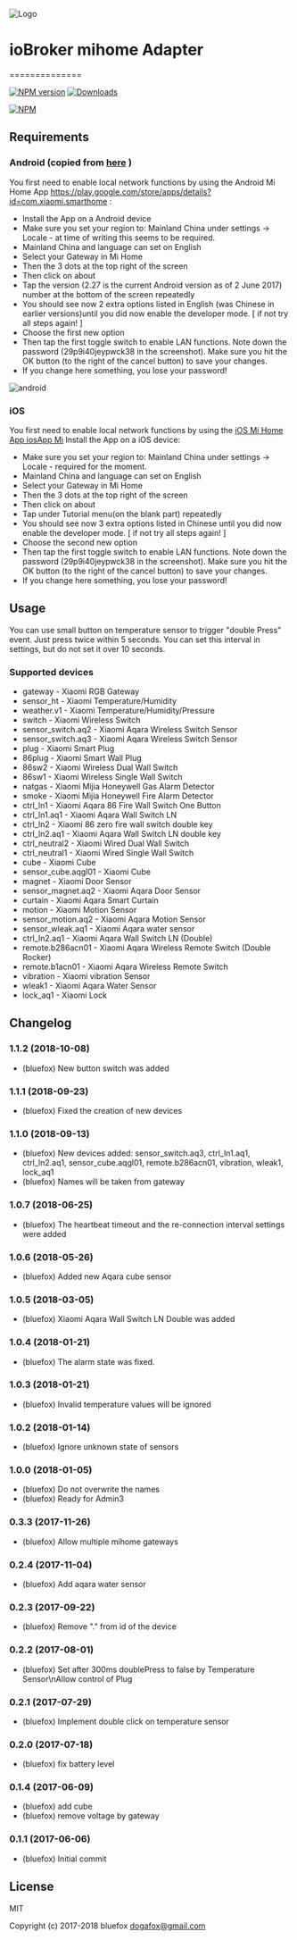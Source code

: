 ![Logo](admin/mihome.png)
# ioBroker mihome Adapter
==============

[![NPM version](http://img.shields.io/npm/v/iobroker.mihome.svg)](https://www.npmjs.com/package/iobroker.mihome)
[![Downloads](https://img.shields.io/npm/dm/iobroker.mihome.svg)](https://www.npmjs.com/package/iobroker.mihome)

[![NPM](https://nodei.co/npm/iobroker.mihome.png?downloads=true)](https://nodei.co/npm/iobroker.mihome/)

## Requirements 
### Android (copied from [here](http://www.domoticz.com/wiki/Xiaomi_Gateway_(Aqara)) )
You first need to enable local network functions by using the Android Mi Home 
App https://play.google.com/store/apps/details?id=com.xiaomi.smarthome :

- Install the App on a Android device
- Make sure you set your region to: Mainland China under settings -> Locale - at time of writing this seems to be required.
- Mainland China and language can set on English
- Select your Gateway in Mi Home
- Then the 3 dots at the top right of the screen
- Then click on about
- Tap the version (2.27 is the current Android version as of 2 June 2017) number at the bottom of the screen repeatedly
- You should see now 2 extra options listed in English (was Chinese in earlier versions)until you did now enable the developer mode. \[ if not try all steps again! \]
- Choose the first new option
- Then tap the first toggle switch to enable LAN functions. Note down the password (29p9i40jeypwck38 in the screenshot). Make sure you hit the OK button (to the right of the cancel button) to save your changes.
- If you change here something, you lose your password!

![android](img/mihome-settings.png)

### iOS
You first need to enable local network functions by using the [iOS Mi Home App iosApp Mi](https://itunes.apple.com/fr/app/%E7%B1%B3%E5%AE%B6-%E7%B2%BE%E5%93%81%E5%95%86%E5%9F%8E-%E6%99%BA%E8%83%BD%E7%94%9F%E6%B4%BB/id957323480?mt=8)
Install the App on a iOS device: 
- Make sure you set your region to: Mainland China under settings -> Locale - required for the moment.
- Mainland China and language can set on English
- Select your Gateway in Mi Home
- Then the 3 dots at the top right of the screen
- Then click on about
- Tap under Tutorial menu(on the blank part) repeatedly
- You should see now 3 extra options listed in Chinese until you did now enable the developer mode. \[ if not try all steps again! \]
- Choose the second new option
- Then tap the first toggle switch to enable LAN functions. Note down the password (29p9i40jeypwck38 in the screenshot). Make sure you hit the OK button (to the right of the cancel button) to save your changes.
- If you change here something, you lose your password!

## Usage
You can use small button on temperature sensor to trigger "double Press" event. Just press twice within 5 seconds. You can set this interval in settings, but do not set it over 10 seconds.

### Supported devices

- gateway -           Xiaomi RGB Gateway
- sensor_ht -         Xiaomi Temperature/Humidity
- weather.v1 -        Xiaomi Temperature/Humidity/Pressure
- switch -            Xiaomi Wireless Switch
- sensor_switch.aq2 - Xiaomi Aqara Wireless Switch Sensor
- sensor_switch.aq3 - Xiaomi Aqara Wireless Switch Sensor
- plug -              Xiaomi Smart Plug
- 86plug -            Xiaomi Smart Wall Plug
- 86sw2 -             Xiaomi Wireless Dual Wall Switch
- 86sw1 -             Xiaomi Wireless Single Wall Switch
- natgas -            Xiaomi Mijia Honeywell Gas Alarm Detector
- smoke -             Xiaomi Mijia Honeywell Fire Alarm Detector
- ctrl_ln1 -          Xiaomi Aqara 86 Fire Wall Switch One Button
- ctrl_ln1.aq1 -      Xiaomi Aqara Wall Switch LN
- ctrl_ln2 -          Xiaomi 86 zero fire wall switch double key
- ctrl_ln2.aq1 -      Xiaomi Aqara Wall Switch LN double key
- ctrl_neutral2 -     Xiaomi Wired Dual Wall Switch
- ctrl_neutral1 -     Xiaomi Wired Single Wall Switch
- cube -              Xiaomi Cube
- sensor_cube.aqgl01 - Xiaomi Cube
- magnet -            Xiaomi Door Sensor
- sensor_magnet.aq2 - Xiaomi Aqara Door Sensor
- curtain -           Xiaomi Aqara Smart Curtain
- motion -            Xiaomi Motion Sensor
- sensor_motion.aq2 - Xiaomi Aqara Motion Sensor
- sensor_wleak.aq1 -  Xiaomi Aqara water sensor
- ctrl_ln2.aq1 -      Xiaomi Aqara Wall Switch LN (Double)
- remote.b286acn01 -  Xiaomi Aqara Wireless Remote Switch (Double Rocker)
- remote.b1acn01 -    Xiaomi Aqara Wireless Remote Switch
- vibration -         Xiaomi vibration Sensor
- wleak1 -            Xiaomi Aqara Water Sensor
- lock_aq1 -          Xiaomi Lock

## Changelog
### 1.1.2 (2018-10-08)
- (bluefox) New button switch was added

### 1.1.1 (2018-09-23)
- (bluefox) Fixed the creation of new devices

### 1.1.0 (2018-09-13)
- (bluefox) New devices added:  sensor_switch.aq3, ctrl_ln1.aq1, ctrl_ln2.aq1, sensor_cube.aqgl01, remote.b286acn01, vibration, wleak1, lock_aq1
- (bluefox) Names will be taken from gateway

### 1.0.7 (2018-06-25)
- (bluefox) The heartbeat timeout and the re-connection interval settings were added

### 1.0.6 (2018-05-26)
- (bluefox) Added new Aqara cube sensor

### 1.0.5 (2018-03-05)
- (bluefox) Xiaomi Aqara Wall Switch LN Double was added

### 1.0.4 (2018-01-21)
- (bluefox) The alarm state was fixed.

### 1.0.3 (2018-01-21)
- (bluefox) Invalid temperature values will be ignored

### 1.0.2 (2018-01-14)
- (bluefox) Ignore unknown state of sensors

### 1.0.0 (2018-01-05)
- (bluefox) Do not overwrite the names
- (bluefox) Ready for Admin3

### 0.3.3 (2017-11-26)
- (bluefox) Allow multiple mihome gateways

### 0.2.4 (2017-11-04)
- (bluefox) Add aqara water sensor

### 0.2.3 (2017-09-22)
- (bluefox) Remove "." from id of the device

### 0.2.2 (2017-08-01)
- (bluefox) Set after 300ms doublePress to false by Temperature Sensor\nAllow control of Plug

### 0.2.1 (2017-07-29)
- (bluefox) Implement double click on temperature sensor

### 0.2.0 (2017-07-18)
- (bluefox) fix battery level

### 0.1.4 (2017-06-09)
- (bluefox) add cube
- (bluefox) remove voltage by gateway

### 0.1.1 (2017-06-06)
- (bluefox) Initial commit

## License

MIT

Copyright (c) 2017-2018 bluefox <dogafox@gmail.com>
